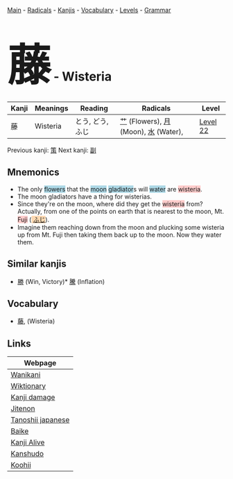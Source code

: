 <style> bigfont {font-size: 100px}</style>
[Main](../index.md) -
[Radicals](../radicals.md) -
[Kanjis](../kanjis.md) -
[Vocabulary](../vocabulary.md) -
[Levels](../levels.md) -
[Grammar](../grammar.md)
# <bigfont> 藤</bigfont> - Wisteria 

| Kanji | Meanings | Reading | Radicals | Level |
| --- | --- | --- | --- | --- |
| 藤 | Wisteria | とう, どう, ふじ | [艹](../radicals/艹.md) (Flowers), [月](../radicals/月.md) (Moon), [水](../radicals/水.md) (Water),  | [Level 22](../levels/wk_level22.md) |

Previous kanji: [策](策.md) Next kanji: [副](副.md) 

## Mnemonics
 * The only <span style="background-color:#ADD8E6"> flowers</span> that the <span style="background-color:#ADD8E6"> moon</span> <span style="background-color:#ADD8E6"> gladiator</span>s will <span style="background-color:#ADD8E6"> water</span> are <span style="background-color:#ffcccb"> wisteria</span>.
* The moon gladiators have a thing for wisterias.
* Since they're on the moon, where did they get the <span style="background-color:#ffcccb"> wisteria</span> from? Actually, from one of the points on earth that is nearest to the moon, Mt. <span style="background-color:#ffcccb"> Fuji</span> (<span style="background-color:#fed8b1"> [ふじ](https://jisho.org/search/ふじ)</span>).
* Imagine them reaching down from the moon and plucking some wisteria up from Mt. Fuji then taking them back up to the moon. Now they water them.


## Similar kanjis
 * [勝](勝.md) (Win, Victory)* [騰](騰.md) (Inflation)


## Vocabulary
 * [藤](../vocabulary/藤.md), (Wisteria)



## Links 

| Webpage |
| --- |
| [Wanikani          ](https://www.wanikani.com/kanji/藤) |
| [Wiktionary        ](https://en.wiktionary.org/wiki/藤) |
| [Kanji damage      ](http://www.kanjidamage.com/kanji/search?utf8=✓&q=藤) |
| [Jitenon           ](https://jitenon.com/kanji/藤) |
| [Tanoshii japanese ](https://www.tanoshiijapanese.com/dictionary/kanji.cfm?k=藤) |
| [Baike             ](https://baike.baidu.com/item/藤) |
| [Kanji Alive       ](https://app.kanjialive.com/藤) |
| [Kanshudo          ](https://www.kanshudo.com/searchmn?q=藤) |
| [Koohii            ](https://kanji.koohii.com/study/kanji/藤) |
